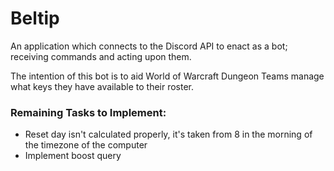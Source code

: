 # Beltip

An application which connects to the Discord API to enact as a bot; receiving commands and acting upon them.

The intention of this bot is to aid World of Warcraft Dungeon Teams manage what keys they have available to their
roster.

### Remaining Tasks to Implement:

* Reset day isn't calculated properly, it's taken from 8 in the morning of the timezone of the computer
* Implement boost query
